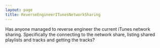 ```yaml
---
layout: page
title: ReverseEngineerITunesNetworkSharing
---
```


Has anyone managed to reverse engineer the current iTunes network sharing. Specifically the connecting to the network share, listing shared playlists and tracks and getting the tracks?

